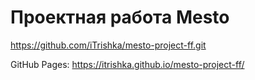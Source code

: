 # Проектная работа Mesto
https://github.com/iTrishka/mesto-project-ff.git

GitHub Pages: https://itrishka.github.io/mesto-project-ff/

